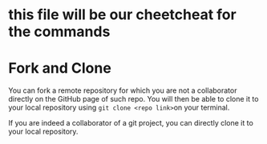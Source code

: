 # this file will be our cheetcheat for the commands

# Fork and Clone
You can fork a remote repository for which you are not a collaborator directly on the GitHub page of such repo. You will then be able to clone it to your local repository using `git clone <repo link>`on your terminal. 

If you are indeed a collaborator of a git project, you can directly clone it to your local repository. 